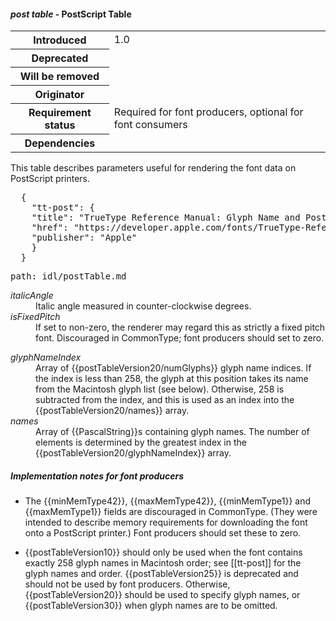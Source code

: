 <h4 id="post" rel="off-5.2.10+8.22"><dfn>post table</dfn> - PostScript Table</h4>

<table>
    <tr><th>Introduced</th> <td> 1.0 </td> </tr>
    <tr><th>Deprecated</th> <td> </td> </tr>
    <tr><th>Will be removed</th> <td> </td> </tr>
    <tr><th>Originator</th> <td> </td> </tr>
    <tr><th>Requirement status</th> <td> Required for font producers, optional for font consumers</td> </tr>
    <tr><th>Dependencies</th> <td> </td> </tr>
</table>

This table describes parameters useful for rendering the font data on PostScript printers.

<pre class=biblio>
  {
    "tt-post": {
    "title": "TrueType Reference Manual: Glyph Name and PostScript Font Table",
    "href": "https://developer.apple.com/fonts/TrueType-Reference-Manual/RM06/Chap6post.html",
    "publisher": "Apple"
	}
  }
</pre>

<pre class=include>path: idl/postTable.md</pre>

<dl dfn-type=attribute dfn-for=postTableCommon>
  <dt><dfn>italicAngle</dfn></dt>
 	<dd>Italic angle measured in counter-clockwise degrees.</dd>
  <dt><dfn>isFixedPitch</dfn></dt>
  	<dd>If set to non-zero, the renderer may regard this as strictly a fixed pitch font. Discouraged in CommonType; font producers should set to zero.</dd>
</dl>

<dl dfn-type=attribute dfn-for=postTableVersion20>
  <dt><dfn>glyphNameIndex</dfn></dt>
  <dd>Array of {{postTableVersion20/numGlyphs}} glyph name indices. If the index is less than 258, the glyph at this position takes its name from the Macintosh glyph list (see below). Otherwise, 258 is subtracted from the index, and this is used as an index into the {{postTableVersion20/names}} array.</dd>
  <dt><dfn>names</dfn></dt>
  <dd>Array of {{PascalString}}s containing glyph names. The number of elements is determined by the greatest index in the {{postTableVersion20/glyphNameIndex}} array.</dd>
</dl>

<h5 id="avar.in-prod">Implementation notes for font producers</h5>

* The {{minMemType42}}, {{maxMemType42}}, {{minMemType1}} and {{maxMemType1}} fields are discouraged in CommonType. (They were intended to describe memory requirements for downloading the font onto a PostScript printer.) Font producers should set these to zero.

* {{postTableVersion10}} should only be used when the font contains exactly 258 glyph names in Macintosh order; see [[tt-post]] for the glyph names and order. {{postTableVersion25}} is deprecated and should not be used by font producers. Otherwise, {{postTableVersion20}} should be used to specify glyph names, or {{postTableVersion30}} when glyph names are to be omitted.

